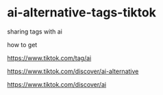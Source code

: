 # ai-alternative-tags-tiktok
sharing tags with ai 


how to get 

https://www.tiktok.com/tag/ai

https://www.tiktok.com/discover/ai-alternative

https://www.tiktok.com/discover/ai
